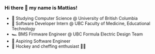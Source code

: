 ### Hi there 👋 my name is Mattias!

- 🎒 Studying Computer Science @ University of British Columbia
- 🏢 Software Developer Intern @ UBC Faculty of Medicine, Educational Technology
- 🏎️ BMS Firmware Engineer @ UBC Formula Electric Design Team
- 👾 Aspiring Software Engineer
- 🏒 Hockey and cheffing enthusiast 👨‍🍳

<!--
**mattiaswong6/mattiaswong6** is a ✨ _special_ ✨ repository because its `README.md` (this file) appears on your GitHub profile.

Here are some ideas to get you started:

- 🔭 I’m currently working on ...
- 🌱 I’m currently learning ...
- 👯 I’m looking to collaborate on ...
- 🤔 I’m looking for help with ...
- 💬 Ask me about ...
- 📫 How to reach me: ...
- 😄 Pronouns: ...
- ⚡ Fun fact: ...
-->
